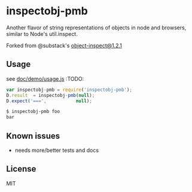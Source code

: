 ﻿
<!--#echo json="package.json" key="name" underline="=" -->
inspectobj-pmb
==============
<!--/#echo -->

<!--#echo json="package.json" key="description" -->
Another flavor of string representations of objects in node and browsers,
similar to Node&#39;s util.inspect.
<!--/#echo -->

Forked from @substack's object-inspect@1.2.1


Usage
-----
see [doc/demo/usage.js](doc/demo/usage.js)
:TODO:

<!--!#include file="test/usage.js" start="  //#u" stop="  //#r"
  outdent="  " code="javascript" -->
```javascript
var inspectobj-pmb = require('inspectobj-pmb');
D.result  = inspectobj-pmb(null);
D.expect('===',           null);
```
<!--/include-->

```bash
$ inspectobj-pmb foo
bar
```


<!--#toc stop="scan" -->



Known issues
------------

* needs more/better tests and docs




License
-------
<!--#echo json="package.json" key=".license" -->
MIT
<!--/#echo -->
